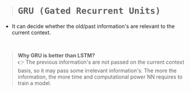 > # **`GRU (Gated Recurrent Units)`**

-   It can decide whether the old/past information's are relevant to the current context.

&nbsp;

> **Why GRU is better than LSTM?**  
> 👉 The previous information's are not passed on the current context basis, so it may pass some irrelevant information's. The more the information, the more time and computational power NN requires to train a model.


